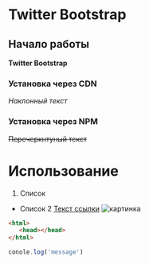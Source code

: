 # Twitter Bootstrap

## Начало работы
**Twitter Bootstrap**

### Установка через CDN
*Наклонный текст*
### Установка через NPM
~~Перечеркнтуный текст~~
# Использование
1. Список
* Список 2
[Текст ссылки](https://github.com/Alex23x2/Project_alex)
![картинка](https://leonardo.osnova.io/f506b854-07c6-5649-8dce-5a149d0cda95/)

```html
<html>
   <head></head>
</html>
```
```javascript
conole.log('message')
```
